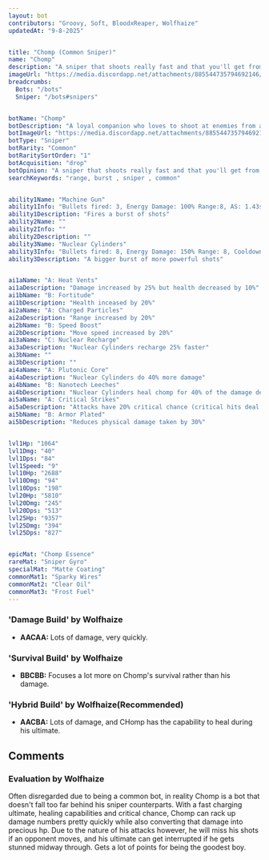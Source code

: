 ```yaml
---
layout: bot
contributors: "Groovy, Soft, BloodxReaper, Wolfhaize"
updatedAt: "9-8-2025"


title: "Chomp (Common Sniper)"
name: "Chomp"
description: "A sniper that shoots really fast and that you'll get from the very beginning. This is bot will teach you early on how damaging snipers can be if you protect them during battle.\n- Speciality: fast cooldown Ult, Lifesteal option\n- Note: simple enough for Recruits\n- Combos: Ult CD, Aggressive & Disruptive melees"
imageUrl: "https://media.discordapp.net/attachments/885544735794692146/885546877259513956/chomp.png"
breadcrumbs:
  Bots: "/bots"
  Sniper: "/bots#snipers"


botName: "Chomp"
botDescription: "A loyal companion who loves to shoot at enemies from a distance"
botImageUrl: "https://media.discordapp.net/attachments/885544735794692146/885546877259513956/chomp.png"
botType: "Sniper"
botRarity: "Common"
botRaritySortOrder: "1"
botAcquisition: "drop"
botOpinion: "A sniper that shoots really fast and that you'll get from the very beginning. This is bot will teach you early on how damaging snipers can be if you protect them during battle."
searchKeywords: "range, burst , sniper , common"


ability1Name: "Machine Gun"
ability1Info: "Bullets fired: 3, Energy Damage: 100% Range:8, AS: 1.43s"
ability1Description: "Fires a burst of shots"
ability2Name: ""
ability2Info: ""
ability2Description: ""
ability3Name: "Nuclear Cylinders"
ability3Info: "Bullets fired: 8, Energy Damage: 150% Range: 8, Cooldown: 9s"
ability3Description: "A bigger burst of more powerful shots"


ai1aName: "A: Heat Vents"
ai1aDescription: "Damage increased by 25% but health decreased by 10%"
ai1bName: "B: Fortitude"
ai1bDescription: "Health inceased by 20%"
ai2aName: "A: Charged Particles"
ai2aDescription: "Range increased by 20%"
ai2bName: "B: Speed Boost"
ai2bDescription: "Move speed increased by 20%"
ai3aName: "C: Nuclear Recharge"
ai3aDescription: "Nuclear Cylinders recharge 25% faster"
ai3bName: ""
ai3bDescription: ""
ai4aName: "A: Plutonic Core"
ai4aDescription: "Nuclear Cylinders do 40% more damage"
ai4bName: "B: Nanotech Leeches"
ai4bDescription: "Nuclear Cylinders heal chomp for 40% of the damage dealt"
ai5aName: "A: Critical Strikes"
ai5aDescription: "Attacks have 20% critical chance (critical hits deal double damage)"
ai5bName: "B: Armor Plated"
ai5bDescription: "Reduces physical damage taken by 30%"


lvl1Hp: "1064"
lvl1Dmg: "40"
lvl1Dps: "84"
lvl1Speed: "9"
lvl10Hp: "2688"
lvl10Dmg: "94"
lvl10Dps: "198"
lvl20Hp: "5810"
lvl20Dmg: "245"
lvl20Dps: "513"
lvl25Hp: "9357"
lvl25Dmg: "394"
lvl25Dps: "827"


epicMat: "Chomp Essence"
rareMat: "Sniper Gyro"
specialMat: "Matte Coating"
commonMat1: "Sparky Wires"
commonMat2: "Clear Oil"
commonMat3: "Frost Fuel"
---
```


### 'Damage Build' by Wolfhaize
- **AACAA:** Lots of damage, very quickly.

### 'Survival Build' by Wolfhaize
- **BBCBB:** Focuses a lot more on Chomp's survival rather than his damage.

### 'Hybrid Build' by Wolfhaize(Recommended)
- **AACBA:** Lots of damage, and CHomp has the capability to heal during his ultimate.

## Comments

### Evaluation by Wolfhaize
Often disregarded due to being a common bot, in reality Chomp is a bot that doesn't fall too far behind his sniper counterparts. With a fast charging ultimate, healing capabilities and critical chance, Chomp can rack up damage numbers pretty quickly while also converting that damage into precious hp. Due to the nature of his attacks however, he will miss his shots if an opponent moves, and his ultimate can get interrupted if he gets stunned midway through. Gets a lot of points for being the goodest boy. 

